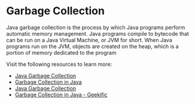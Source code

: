 # Garbage Collection

Java garbage collection is the process by which Java programs perform automatic memory management. Java programs compile to bytecode that can be run on a Java Virtual Machine, or JVM for short. When Java programs run on the JVM, objects are created on the heap, which is a portion of memory dedicated to the program

Visit the following resources to learn more:

- [Java Garbage Collection](https://stackify.com/what-is-java-garbage-collection/)
- [Garbage Collection in Java](https://www.geeksforgeeks.org/garbage-collection-java/)
- [Java Garbage Collection](https://www.javatpoint.com/Garbage-Collection)
- [Garbage Collection in Java - Geekific](https://www.youtube.com/watch?v=xxoacv5xm9s)